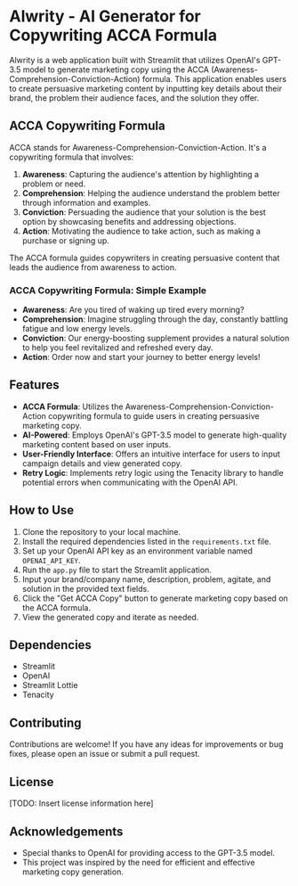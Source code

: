 # Alwrity - AI Generator for Copywriting ACCA Formula

Alwrity is a web application built with Streamlit that utilizes OpenAI's GPT-3.5 model to generate marketing copy using the ACCA (Awareness-Comprehension-Conviction-Action) formula. This application enables users to create persuasive marketing content by inputting key details about their brand, the problem their audience faces, and the solution they offer.

## ACCA Copywriting Formula

ACCA stands for Awareness-Comprehension-Conviction-Action. It's a copywriting formula that involves:

1. **Awareness**: Capturing the audience's attention by highlighting a problem or need.
2. **Comprehension**: Helping the audience understand the problem better through information and examples.
3. **Conviction**: Persuading the audience that your solution is the best option by showcasing benefits and addressing objections.
4. **Action**: Motivating the audience to take action, such as making a purchase or signing up.

The ACCA formula guides copywriters in creating persuasive content that leads the audience from awareness to action.

### ACCA Copywriting Formula: Simple Example

- **Awareness**: Are you tired of waking up tired every morning?
- **Comprehension**: Imagine struggling through the day, constantly battling fatigue and low energy levels.
- **Conviction**: Our energy-boosting supplement provides a natural solution to help you feel revitalized and refreshed every day.
- **Action**: Order now and start your journey to better energy levels!

## Features

- **ACCA Formula**: Utilizes the Awareness-Comprehension-Conviction-Action copywriting formula to guide users in creating persuasive marketing copy.
- **AI-Powered**: Employs OpenAI's GPT-3.5 model to generate high-quality marketing content based on user inputs.
- **User-Friendly Interface**: Offers an intuitive interface for users to input campaign details and view generated copy.
- **Retry Logic**: Implements retry logic using the Tenacity library to handle potential errors when communicating with the OpenAI API.

## How to Use

1. Clone the repository to your local machine.
2. Install the required dependencies listed in the `requirements.txt` file.
3. Set up your OpenAI API key as an environment variable named `OPENAI_API_KEY`.
4. Run the `app.py` file to start the Streamlit application.
5. Input your brand/company name, description, problem, agitate, and solution in the provided text fields.
6. Click the "Get ACCA Copy" button to generate marketing copy based on the ACCA formula.
7. View the generated copy and iterate as needed.

## Dependencies

- Streamlit
- OpenAI
- Streamlit Lottie
- Tenacity

## Contributing

Contributions are welcome! If you have any ideas for improvements or bug fixes, please open an issue or submit a pull request.

## License

[TODO: Insert license information here]

## Acknowledgements

- Special thanks to OpenAI for providing access to the GPT-3.5 model.
- This project was inspired by the need for efficient and effective marketing copy generation.
